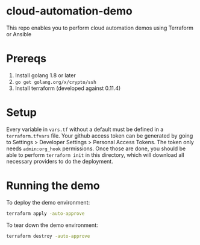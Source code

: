 # cloud-automation-demo
This repo enables you to perform cloud automation demos using Terraform or Ansible

# Prereqs

1. Install golang 1.8 or later
2. `go get golang.org/x/crypto/ssh`
3. Install terraform (developed against 0.11.4)

# Setup

Every variable in `vars.tf` without a default must be defined in a `terraform.tfvars` file.  Your github access token can be generated by going to Settings > Developer Settings > Personal Access Tokens.  The token only needs `admin:org_hook` permissions.  Once those are done, you should be able to perform `terraform init` in this directory, which will download all necessary providers to do the deployment.

# Running the demo

To deploy the demo environment:

```bash
terraform apply -auto-approve
```

To tear down the demo environment:

```bash
terraform destroy -auto-approve
```
